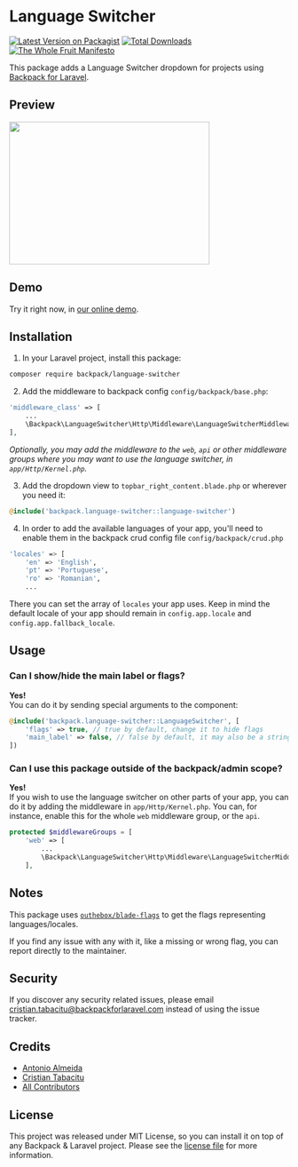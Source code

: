 # Language Switcher

[![Latest Version on Packagist][ico-version]][link-packagist]
[![Total Downloads][ico-downloads]][link-downloads]
[![The Whole Fruit Manifesto](https://img.shields.io/badge/writing%20standard-the%20whole%20fruit-brightgreen)](https://github.com/the-whole-fruit/manifesto)


This package adds a Language Switcher dropdown for projects using [Backpack for Laravel](https://backpackforlaravel.com/).

## Preview

<img src="https://github.com/Laravel-Backpack/activity-log/assets/1838187/abdb196f-1d41-4b14-9dc5-2ac7c64cc84d" width="361" height="257" />

## Demo

Try it right now, in [our online demo](https://demo.backpackforlaravel.com/admin/).

## Installation

1) In your Laravel project, install this package:

```bash
composer require backpack/language-switcher
```

2) Add the middleware to backpack config `config/backpack/base.php`:
```php
'middleware_class' => [
    ...
    \Backpack\LanguageSwitcher\Http\Middleware\LanguageSwitcherMiddleware::class,
],
```
_Optionally, you may add the middleware to the `web`, `api` or other middleware groups where you may want to use the language switcher, in `app/Http/Kernel.php`._


3) Add the dropdown view to `topbar_right_content.blade.php` or wherever you need it:

```php
@include('backpack.language-switcher::language-switcher')
```

4) In order to add the available languages of your app, you'll need to enable them in the backpack crud config file `config/backpack/crud.php`

```bash
'locales' => [
    'en' => 'English',
    'pt' => 'Portuguese',
    'ro' => 'Romanian',
    ...
```

There you can set the array of `locales` your app uses.  Keep in mind the default locale of your app should remain in `config.app.locale` and `config.app.fallback_locale`.

## Usage

### Can I show/hide the main label or flags?
**Yes!**  
You can do it by sending special arguments to the component:

```php
@include('backpack.language-switcher::LanguageSwitcher', [
    'flags' => true, // true by default, change it to hide flags
    'main_label' => false, // false by default, it may also be a string, for instance "Language"
])
```

### Can I use this package outside of the backpack/admin scope?
**Yes!**  
If you wish to use the language switcher on other parts of your app, you can do it by adding the middleware in `app/Http/Kernel.php`.
You can, for instance, enable this for the whole `web` middleware group, or the `api`.

```php
protected $middlewareGroups = [
    'web' => [
        ...
        \Backpack\LanguageSwitcher\Http\Middleware\LanguageSwitcherMiddleware::class,
    ],
```


## Notes

This package uses [`outhebox/blade-flags`](https://github.com/MohmmedAshraf/blade-flags) to get the flags representing languages/locales.

If you find any issue with any with it, like a missing or wrong flag, you can report directly to the maintainer.


## Security

If you discover any security related issues, please email cristian.tabacitu@backpackforlaravel.com instead of using the issue tracker.

## Credits

- [Antonio Almeida](https://github.com/promatik)
- [Cristian Tabacitu](https://github.com/tabacitu)
- [All Contributors][link-contributors]

## License

This project was released under MIT License, so you can install it on top of any Backpack & Laravel project. Please see the [license file](license.md) for more information.

[ico-version]: https://img.shields.io/packagist/v/backpack/language-switcher.svg?style=flat-square
[ico-downloads]: https://img.shields.io/packagist/dt/backpack/language-switcher.svg?style=flat-square

[link-packagist]: https://packagist.org/packages/backpack/language-switcher
[link-downloads]: https://packagist.org/packages/backpack/language-switcher
[link-author]: https://github.com/backpack
[link-contributors]: ../../contributors

